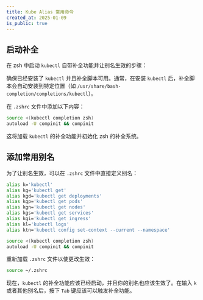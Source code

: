 ```yaml
---
title: Kube Alias 常用命令
created_at: 2025-01-09
is_public: true
---
```


## 启动补全

在 zsh 中启动 `kubectl` 自带补全功能并让别名生效的步骤：

确保已经安装了 `kubectl` 并且补全脚本可用。通常，在安装 `kubectl` 后，补全脚本会自动安装到特定位置（如 `/usr/share/bash-completion/completions/kubectl`）。

在 `.zshrc` 文件中添加以下内容：

```bash
source <(kubectl completion zsh)
autoload -U compinit && compinit
```

这将加载 `kubectl` 的补全功能并初始化 zsh 的补全系统。

## 添加常用别名

为了让别名生效，可以在 `.zshrc` 文件中直接定义别名：

```bash
alias k='kubectl'
alias kg='kubectl get'
alias kgd='kubectl get deployments'
alias kgp='kubectl get pods'
alias kgn='kubectl get nodes'
alias kgs='kubectl get services'
alias kgi='kubectl get ingress'
alias kl='kubectl logs'
alias ktn='kubectl config set-context --current --namespace'

source <(kubectl completion zsh)
autoload -U compinit && compinit
```

重新加载 `.zshrc` 文件以使更改生效：

```bash
source ~/.zshrc
```

现在，`kubectl` 的补全功能应该已经启动，并且你的别名也应该生效了。在输入 `k` 或者其他别名后，按下 `Tab` 键应该可以触发补全功能。
